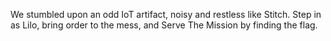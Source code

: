 We stumbled upon an odd IoT artifact, noisy and restless like Stitch. Step in as Lilo, bring order to the mess, and Serve The Mission by finding the flag.
